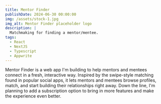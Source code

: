 ```yaml
---
title: Mentor Finder
publishDate: 2024-06-30 00:00:00
img: /assets/stock-1.jpg
img_alt: Mentor Finder placeholder logo
description: |
  Matchmaking for finding a mentor/mentee.
tags:
  - React
  - NextJS
  - Typescript
  - Appwrite
---
```


Mentor Finder is a web app I'm building to help mentors and mentees connect in a fresh, interactive way. Inspired by the swipe-style matching found in popular social apps, it lets mentors and mentees browse profiles, match, and start building their relationships right away. Down the line, I'm planning to add a subscription option to bring in more features and make the experience even better.
